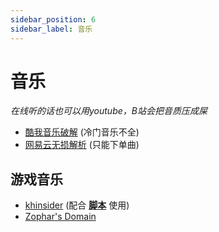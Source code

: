 ```yaml
---
sidebar_position: 6
sidebar_label: 音乐
---
```

# 音乐

*在线听的话也可以用youtube，B站会把音质压成屎*

- [酷我音乐破解](https://www.itrmb.com/thread-3034.htm) (冷门音乐不全)
- [网易云无损解析](https://api.toubiec.cn/wyapi.html) (只能下单曲)

## 游戏音乐

- [khinsider](https://downloads.khinsider.com/) (配合 **[脚本](https://greasyfork.org/zh-CN/scripts/424015-vgmloaderx)** 使用)
- [Zophar's Domain](https://www.zophar.net/music)

